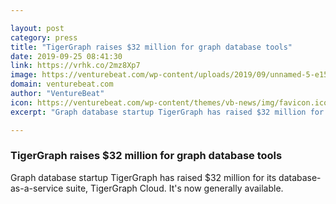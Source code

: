 ```yaml
---

layout: post
category: press
title: "TigerGraph raises $32 million for graph database tools"
date: 2019-09-25 08:41:30
link: https://vrhk.co/2mz8Xp7
image: https://venturebeat.com/wp-content/uploads/2019/09/unnamed-5-e1569014458471.png?w=1200&strip=all
domain: venturebeat.com
author: "VentureBeat"
icon: https://venturebeat.com/wp-content/themes/vb-news/img/favicon.ico
excerpt: "Graph database startup TigerGraph has raised $32 million for its database-as-a-service suite, TigerGraph Cloud. It's now generally available."

---
```


### TigerGraph raises $32 million for graph database tools

Graph database startup TigerGraph has raised $32 million for its database-as-a-service suite, TigerGraph Cloud. It's now generally available.